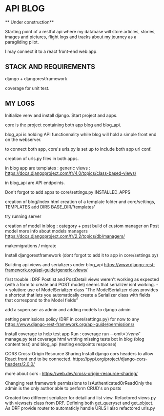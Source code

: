 # API BLOG

** Under construction**

Starting point of a restful api where my database will store articles, stories, images and pictures, flight logs and tracks about my journey as a paragliding pilot.

I may connect it to a react front-end web app.

## STACK AND REQUIREMENTS

django + djangorestframework 

coverage for unit test.

## MY LOGS

Initialize venv and install django. Start project and apps.

core is the project containing both app blog and blog_api.

blog_api is holding API functionnality while blog will hold a simple front end on the webserver.

to connect both app, core's urls.py is set up to include both app url conf.

creation of urls.py files in both apps.

in blog app are templates :
generic views : https://docs.djangoproject.com/fr/4.0/topics/class-based-views/

in blog_api are API endpoints.

Don't forgot to add apps to core/settings.py INSTALLED_APPS

creation of blog/index.html
creation of a template folder and core/settings, TEMPLATES add DIRS BASE_DIR/'templates'

try running server

creation of model in blog : category + post
build of custom manager on Post model
more info about models managers https://docs.djangoproject.com/fr/2.2/topics/db/managers/

makemigrations / migrate

Install djangorestframework (dont forgot to add it to app in core/settings.py)

Building api views and serializers under blog_api
https://www.django-rest-framework.org/api-guide/generic-views/

first trouble : DRF Postlist and PostDetail views weren't working as expected (with a form to create and POST model)
seems that serializer isnt working.
 -> solution: use of ModelSerializer class
 "The ModelSerializer class provides a shortcut that lets you automatically create a Serializer class with fields that correspond to the Model fields"

add a superuser as admin and adding models to django admin

setting permissions policy (DRF in core/settings.py) for now to any
https://www.django-rest-framework.org/api-guide/permissions/

Install coverage to help test app
Run :
coverage run --omit='*/venv/*' manage.py test
coverage html
writting missing tests bot in blog (blog content test) and blog_api (testing endpoints response)

CORS Cross-Origin Resource Sharing
Install django cors headers to allow React front end to be connected.
https://pypi.org/project/django-cors-headers/2.0.0/

more about cors :
https://web.dev/cross-origin-resource-sharing/

Changing rest framework permissions to IsAuthenticatedOrReadOnly
the admin is the only author able to perform CRUD's on posts

Created two different serializer for detail and list view. 
Refactored views.py with viewsets class from DRF. Defining both get_queryset and get_object.
As DRF provide router to automaticly handle URLS I also refactored urls.py